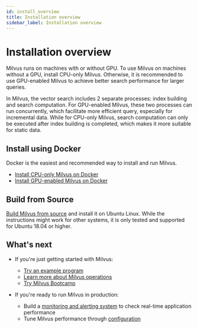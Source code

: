 ```yaml
---
id: install_overview
title: Installation overview
sidebar_label: Installation overview
---
```


# Installation overview

Milvus runs on machines with or without GPU. To use Milvus on machines without a GPU, install CPU-only Milvus. Otherwise, it is recommended to use GPU-enabled Milvus to achieve better search performance for larger queries. 

In Milvus, the vector search includes 2 separate processes: index building and search computation. For GPU-enabled Milvus, these two processes can run concurrently, which facilitate more efficient query, especially for incremental data. While for CPU-only Milvus, search computation can only be executed after index building is completed, which makes it more suitable for static data.

## Install using Docker

Docker is the easiest and recommended way to install and run Milvus. 

- [Install CPU-only Milvus on Docker](cpu_milvus_docker.md)
- [Install GPU-enabled Milvus on Docker](gpu_milvus_docker.md)

## Build from Source

[Build Milvus from source](https://github.com/milvus-io/milvus/blob/master/install.md) and install it on Ubuntu Linux. While the instructions might work for other systems, it is only tested and supported for Ubuntu 18.04 or higher. 

## What's next

- If you're just getting started with Milvus:

  - [Try an example program](example_code.md)
  - [Learn more about Milvus operations](milvus_operation.md)
  - [Try Milvus Bootcamp](https://github.com/milvus-io/bootcamp)
  
- If you're ready to run Milvus in production:

  - Build a [monitoring and alerting system](monitor.md) to check real-time application performance
  - Tune Milvus performance through [configuration](../reference/milvus_config.md)
